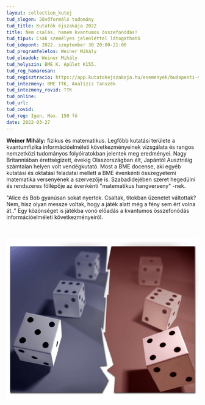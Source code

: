 ```yaml
---
layout: collection_kutej
tud_slogen: Jövőformáló tudomány
tud_title: Kutatók éjszakája 2022
title: Nem csalás, hanem kvantumos összefonódás!
tud_tipus: Csak személyes jelenléttel látogatható
tud_idopont: 2022. szeptember 30 20:00-21:00
tud_programfelelos: Weiner Mihály
tud_eloadok: Weiner Mihály
tud_helyszin: BME K. épület K155.
tud_reg_hamarosan:
tud_regisztracio: https://app.kutatokejszakaja.hu/esemenyek/budapesti-muszaki-es-gazdasagtudomanyi-egyetem/nem-csalas-hanem-kvantumos-osszefonodas
tud_intezmeny: BME TTK, Analízis Tanszék
tud_intezmeny_rovid: TTK
tud_online:
tud_url:
tud_covid:
tud_reg: Igen, Max. 150 fő
date: 2022-03-27
---
```



<b>Weiner Mihály:</b> fizikus és matematikus. Legfőbb kutatási területe a kvantumfizika információelméleti következményeinek vizsgálata és rangos nemzetközi tudományos folyóiratokban jelentek meg eredményei. Nagy Britanniában érettségizett, évekig Olaszországban élt, Japántól Ausztriáig számtalan helyen volt vendégkutató. Most a BME docense, aki egyéb kutatási és oktatási feladatai mellett a BME évenkénti összegyetemi matematika versenyének a szervezője is. Szabadidejében szeret hegedülni és rendszeres föllépője az évenkénti "matematikus hangverseny" -nek.   


"Alice és Bob gyanúsan sokat nyertek. Csaltak, titokban üzenetet váltottak? Nem, hisz olyan messze voltak, hogy a játék alatt még a fény sem ért volna át.." Egy közönséget is játékba vonó előadás a kvantumos összefonódás információelméleti következményeiről.

<br><br>
<img src="images/nem-csalas-hanem-kvantumos-osszefonodas.jpg" max-width="500" class="center"> 